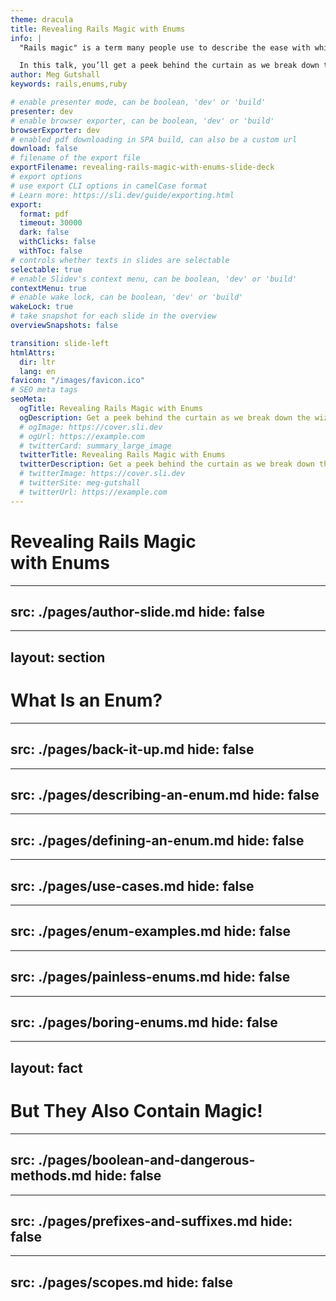 ```yaml
---
theme: dracula
title: Revealing Rails Magic with Enums
info: |
  "Rails magic" is a term many people use to describe the ease with which Rails helps you go from zero to working app so quickly. However, like all other frameworks, there’s no magic to be found – only code!

  In this talk, you’ll get a peek behind the curtain as we break down the ActiveRecord Enums module. You’ll learn what it is, how/when to use it, and some cool tricks it provides. Even if you’re not a Rails developer, you will still come away from this talk with new-found knowledge on how to traverse a codebase and gain a better understanding of features built into your language of choice.
author: Meg Gutshall
keywords: rails,enums,ruby

# enable presenter mode, can be boolean, 'dev' or 'build'
presenter: dev
# enable browser exporter, can be boolean, 'dev' or 'build'
browserExporter: dev
# enabled pdf downloading in SPA build, can also be a custom url
download: false
# filename of the export file
exportFilename: revealing-rails-magic-with-enums-slide-deck
# export options
# use export CLI options in camelCase format
# Learn more: https://sli.dev/guide/exporting.html
export:
  format: pdf
  timeout: 30000
  dark: false
  withClicks: false
  withToc: false
# controls whether texts in slides are selectable
selectable: true
# enable Slidev's context menu, can be boolean, 'dev' or 'build'
contextMenu: true
# enable wake lock, can be boolean, 'dev' or 'build'
wakeLock: true
# take snapshot for each slide in the overview
overviewSnapshots: false

transition: slide-left
htmlAttrs:
  dir: ltr
  lang: en
favicon: "/images/favicon.ico"
# SEO meta tags
seoMeta:
  ogTitle: Revealing Rails Magic with Enums
  ogDescription: Get a peek behind the curtain as we break down the wizardry of ActiveRecord Enums through traversing Rails' source code
  # ogImage: https://cover.sli.dev
  # ogUrl: https://example.com
  # twitterCard: summary_large_image
  twitterTitle: Revealing Rails Magic with Enums
  twitterDescription: Get a peek behind the curtain as we break down the wizardry of ActiveRecord Enums through traversing Rails' source code
  # twitterImage: https://cover.sli.dev
  # twitterSite: meg-gutshall
  # twitterUrl: https://example.com
---
```


# Revealing Rails Magic <br>with Enums

<!--
Slide notes
-->

---
src: ./pages/author-slide.md
hide: false
---

---
layout: section
---

# What Is an Enum?

<!--
Slide notes
-->

---
src: ./pages/back-it-up.md
hide: false
---

---
src: ./pages/describing-an-enum.md
hide: false
---

---
src: ./pages/defining-an-enum.md
hide: false
---

---
src: ./pages/use-cases.md
hide: false
---

---
src: ./pages/enum-examples.md
hide: false
---

---
src: ./pages/painless-enums.md
hide: false
---

---
src: ./pages/boring-enums.md
hide: false
---

---
layout: fact
---

# But They Also Contain Magic!

<!--
Slide notes
-->

---
src: ./pages/boolean-and-dangerous-methods.md
hide: false
---

---
src: ./pages/prefixes-and-suffixes.md
hide: false
---

---
src: ./pages/scopes.md
hide: false
---
